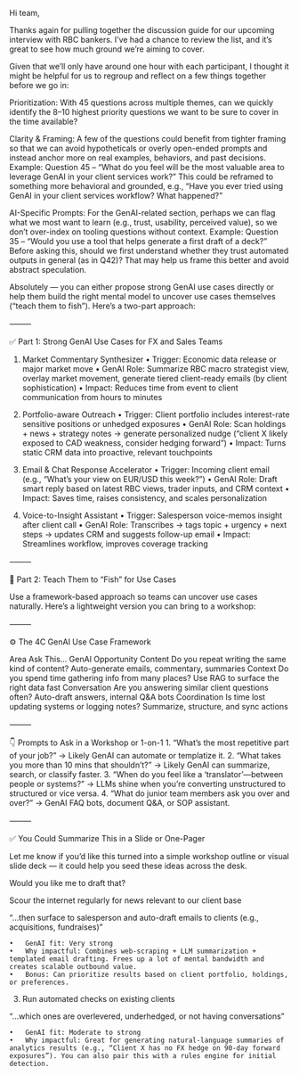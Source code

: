 Hi team,

Thanks again for pulling together the discussion guide for our upcoming interview with RBC bankers. I’ve had a chance to review the list, and it’s great to see how much ground we’re aiming to cover.

Given that we’ll only have around one hour with each participant, I thought it might be helpful for us to regroup and reflect on a few things together before we go in:

Prioritization: With 45 questions across multiple themes, can we quickly identify the 8–10 highest priority questions we want to be sure to cover in the time available?

Clarity & Framing: A few of the questions could benefit from tighter framing so that we can avoid hypotheticals or overly open-ended prompts and instead anchor more on real examples, behaviors, and past decisions.
  Example: Question 45 – “What do you feel will be the most valuable area to leverage GenAI in your client services work?”
This could be reframed to something more behavioral and grounded, e.g., “Have you ever tried using GenAI in your client services workflow? What happened?”

AI-Specific Prompts: For the GenAI-related section, perhaps we can flag what we most want to learn (e.g., trust, usability, perceived value), so we don’t over-index on tooling questions without context.
Example: Question 35 – “Would you use a tool that helps generate a first draft of a deck?”
Before asking this, should we first understand whether they trust automated outputs in general (as in Q42)? That may help us frame this better and avoid abstract speculation.




Absolutely — you can either propose strong GenAI use cases directly or help them build the right mental model to uncover use cases themselves (“teach them to fish”). Here’s a two-part approach:

⸻

✅ Part 1: Strong GenAI Use Cases for FX and Sales Teams

1. Market Commentary Synthesizer
	•	Trigger: Economic data release or major market move
	•	GenAI Role: Summarize RBC macro strategist view, overlay market movement, generate tiered client-ready emails (by client sophistication)
	•	Impact: Reduces time from event to client communication from hours to minutes

2. Portfolio-aware Outreach
	•	Trigger: Client portfolio includes interest-rate sensitive positions or unhedged exposures
	•	GenAI Role: Scan holdings + news + strategy notes → generate personalized nudge (“client X likely exposed to CAD weakness, consider hedging forward”)
	•	Impact: Turns static CRM data into proactive, relevant touchpoints

3. Email & Chat Response Accelerator
	•	Trigger: Incoming client email (e.g., “What’s your view on EUR/USD this week?”)
	•	GenAI Role: Draft smart reply based on latest RBC views, trader inputs, and CRM context
	•	Impact: Saves time, raises consistency, and scales personalization

4. Voice-to-Insight Assistant
	•	Trigger: Salesperson voice-memos insight after client call
	•	GenAI Role: Transcribes → tags topic + urgency + next steps → updates CRM and suggests follow-up email
	•	Impact: Streamlines workflow, improves coverage tracking

⸻

🧠 Part 2: Teach Them to “Fish” for Use Cases

Use a framework-based approach so teams can uncover use cases naturally. Here’s a lightweight version you can bring to a workshop:

⸻

⚙️ The 4C GenAI Use Case Framework

Area	Ask This…	GenAI Opportunity
Content	Do you repeat writing the same kind of content?	Auto-generate emails, commentary, summaries
Context	Do you spend time gathering info from many places?	Use RAG to surface the right data fast
Conversation	Are you answering similar client questions often?	Auto-draft answers, internal Q&A bots
Coordination	Is time lost updating systems or logging notes?	Summarize, structure, and sync actions


⸻

👇 Prompts to Ask in a Workshop or 1-on-1
	1.	“What’s the most repetitive part of your job?”
→ Likely GenAI can automate or templatize it.
	2.	“What takes you more than 10 mins that shouldn’t?”
→ Likely GenAI can summarize, search, or classify faster.
	3.	“When do you feel like a ‘translator’—between people or systems?”
→ LLMs shine when you’re converting unstructured to structured or vice versa.
	4.	“What do junior team members ask you over and over?”
→ GenAI FAQ bots, document Q&A, or SOP assistant.

⸻

✅ You Could Summarize This in a Slide or One-Pager

Let me know if you’d like this turned into a simple workshop outline or visual slide deck — it could help you seed these ideas across the desk.

Would you like me to draft that?

Scour the internet regularly for news relevant to our client base

“…then surface to salesperson and auto-draft emails to clients (e.g., acquisitions, fundraises)”

	•	GenAI fit: Very strong
	•	Why impactful: Combines web-scraping + LLM summarization + templated email drafting. Frees up a lot of mental bandwidth and creates scalable outbound value.
	•	Bonus: Can prioritize results based on client portfolio, holdings, or preferences.

3. Run automated checks on existing clients

“…which ones are overlevered, underhedged, or not having conversations”

	•	GenAI fit: Moderate to strong
	•	Why impactful: Great for generating natural-language summaries of analytics results (e.g., “Client X has no FX hedge on 90-day forward exposures”). You can also pair this with a rules engine for initial detection.

